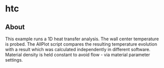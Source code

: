 # htc

## About
This example runs a 1D heat transfer analysis. The wall center temperature is probed. The AllPlot script compares the
resulting temperature evolution with a result which was calculated independently in different software. Material density
is held constant to avoid flow - via material parameter settings.
